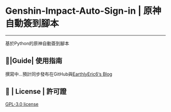 # Genshin-Impact-Auto-Sign-in | 原神自動簽到腳本
---
基於Python的原神自動簽到腳本
## 📕|Guide| 使用指南
撰寫中...預計同步發布在GitHub與[EarthlyEric6‘s Blog](https://blog.earthlyeric6.ml/)
## 📃 | License | 許可證
 [GPL-3.0 license](https://github.com/EarthlyEric/Genshin-Impact-Auto-Sign-in/blob/master/LICENSE)
